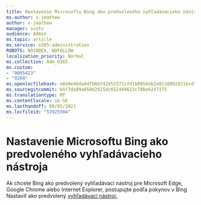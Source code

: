 ```yaml
---
title: Nastavenie Microsoftu Bing ako predvoleného vyhľadávacieho nástroja
ms.author: v-jmathew
author: v-jmathew
manager: scotv
audience: Admin
ms.topic: article
ms.service: o365-administration
ROBOTS: NOINDEX, NOFOLLOW
localization_priority: Normal
ms.collection: Adm_O365
ms.custom:
- "9005423"
- "9289"
ms.openlocfilehash: e8d4e46da4dfb6b742452371cfd1b0054eb2a9118092821bcd7b66ef4121d02f
ms.sourcegitcommit: b5f7da89a650d2915dc652449623c78be6247175
ms.translationtype: MT
ms.contentlocale: sk-SK
ms.lasthandoff: 08/05/2021
ms.locfileid: "53925504"
---
```

# <a name="make-microsoft-bing-your-default-search-engine"></a>Nastavenie Microsoftu Bing ako predvoleného vyhľadávacieho nástroja

Ak chcete Bing ako predvolený vyhľadávací nástroj pre Microsoft Edge, Google Chrome alebo Internet Explorer, postupujte podľa pokynov v Bing Nastaviť ako predvolený [vyhľadávací nástroj.](https://go.microsoft.com/fwlink/?linkid=2148834)
